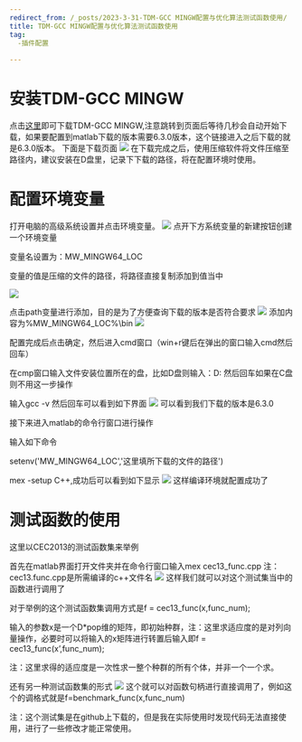 ```yaml
---
redirect_from: /_posts/2023-3-31-TDM-GCC MINGW配置与优化算法测试函数使用/
title: TDM-GCC MINGW配置与优化算法测试函数使用
tag:
  -插件配置
  
---
```

# 安装TDM-GCC MINGW 
点击[这里](https://sourceforge.net/projects/dcplusplus/files/Dev/MinGW/GCC%206.3.0%20rev2%20%28used%20for%20DC%2B%2B%200.866-0.868%29/x86_64-6.3.0-release-win32-seh-rt_v5-rev2.7z/download?use_mirror=phoenixnap&download=&failedmirror=jaist.dl.sourceforge.net)即可下载TDM-GCC MINGW,注意跳转到页面后等待几秒会自动开始下载，如果要配置到matlab下载的版本需要6.3.0版本，这个链接进入之后下载的就是6.3.0版本。 
下面是下载页面 
![](https://chinatownlittlewhite.github.io/images/2023-3-31-1.png) 
在下载完成之后，使用压缩软件将文件压缩至路径内，建议安装在D盘里，记录下下载的路径，将在配置环境时使用。 
# 配置环境变量 
打开电脑的高级系统设置并点击环境变量。 
![](https://chinatownlittlewhite.github.io/images/2023-3-31-2.png) 
点开下方系统变量的新建按钮创建一个环境变量

变量名设置为：MW_MINGW64_LOC

变量的值是压缩的文件的路径，将路径直接复制添加到值当中

![](https://chinatownlittlewhite.github.io/images/2023-3-31-3.png) 

点击path变量进行添加，目的是为了方便查询下载的版本是否符合要求 
![](https://chinatownlittlewhite.github.io/images/2023-3-31-4.png) 
添加内容为%MW_MINGW64_LOC%\bin 
![](https://chinatownlittlewhite.github.io/images/2023-3-31-5.png) 

配置完成后点击确定，然后进入cmd窗口（win+r键后在弹出的窗口输入cmd然后回车）

在cmp窗口输入文件安装位置所在的盘，比如D盘则输入：D: 然后回车如果在C盘则不用这一步操作

输入gcc -v 然后回车可以看到如下界面 
![](https://chinatownlittlewhite.github.io/images/2023-3-31-6.png) 
可以看到我们下载的版本是6.3.0

接下来进入matlab的命令行窗口进行操作

输入如下命令

setenv('MW_MINGW64_LOC','这里填所下载的文件的路径')

mex -setup C++,成功后可以看到如下显示 
![](https://chinatownlittlewhite.github.io/images/2023-3-31-7.png) 
 这样编译环境就配置成功了 
 # 测试函数的使用 
 这里以CEC2013的测试函数集来举例

首先在matlab界面打开文件夹并在命令行窗口输入mex cec13_func.cpp 注：cec13.func.cpp是所需编译的c++文件名 
![](https://chinatownlittlewhite.github.io/images/2023-3-31-8.png) 
这样我们就可以对这个测试集当中的函数进行调用了

对于举例的这个测试函数集调用方式是f = cec13_func(x,func_num);

输入的参数x是一个D*pop维的矩阵，即初始种群，注：这里求适应度的是对列向量操作，必要时可以将输入的x矩阵进行转置后输入即f = cec13_func(x’,func_num);

注：这里求得的适应度是一次性求一整个种群的所有个体，并非一个一个求。

还有另一种测试函数集的形式 
![](https://chinatownlittlewhite.github.io/images/2023-3-31-9.png) 
 这个就可以对函数句柄进行直接调用了，例如这个的调格式就是f=benchmark_func(x,func_num)

注：这个测试集是在github上下载的，但是我在实际使用时发现代码无法直接使用，进行了一些修改才能正常使用。

